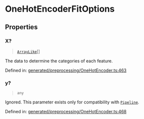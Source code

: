 # OneHotEncoderFitOptions

## Properties

### X?

> [`ArrayLike`](../types/ArrayLike.md)[]

The data to determine the categories of each feature.

Defined in:  [generated/preprocessing/OneHotEncoder.ts:463](https://github.com/transitive-bullshit/scikit-learn-ts/blob/b59c1ff/packages/sklearn/src/generated/preprocessing/OneHotEncoder.ts#L463)

### y?

> `any`

Ignored. This parameter exists only for compatibility with [`Pipeline`](sklearn.pipeline.Pipeline.html#sklearn.pipeline.Pipeline "sklearn.pipeline.Pipeline").

Defined in:  [generated/preprocessing/OneHotEncoder.ts:468](https://github.com/transitive-bullshit/scikit-learn-ts/blob/b59c1ff/packages/sklearn/src/generated/preprocessing/OneHotEncoder.ts#L468)
